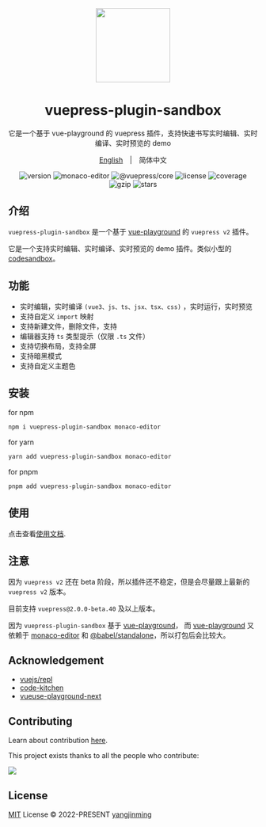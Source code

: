 <div align="center">
  <a href="https://vue-superman.vercel.app/">
    <img src="https://vue-superman.vercel.app/images/logo.svg" width="150">
  </a>
  <h1>vuepress-plugin-sandbox</h1>
  <p>它是一个基于 vue-playground 的 vuepress 插件，支持快速书写实时编辑、实时编译、实时预览的 demo</p>
  <p>
    <a href="./">English</a>&emsp;|&emsp;<span>简体中文</span>
  </p>
  <p>
    <img src="https://img.shields.io/npm/v/vuepress-plugin-sandbox?style=flat-square" alt="version">
    <img src="https://img.shields.io/npm/dependency-version/vuepress-plugin-sandbox/monaco-editor" alt="monaco-editor">
    <img src="https://img.shields.io/npm/dependency-version/vuepress-plugin-sandbox/@vuepress/core" alt="@vuepress/core">
    <img src="https://img.shields.io/npm/l/vuepress-plugin-sandbox.svg" alt="license">
    <img src="https://img.shields.io/codecov/c/github/2214962083/vue-superman" alt="coverage">
    <img src="https://img.badgesize.io/https://unpkg.com/vuepress-plugin-sandbox?compression=gzip&label=gzip" alt="gzip" />
    <img src="https://img.shields.io/github/stars/2214962083/vue-superman?style=social" alt="stars">
  </p>
</div>

## 介绍

`vuepress-plugin-sandbox` 是一个基于 [vue-playground](../vue-playground/README_zh-CN.md) 的 `vuepress v2` 插件。

它是一个支持实时编辑、实时编译、实时预览的 demo 插件。类似小型的 [codesandbox](https://codesandbox.io/)。

## 功能

- 实时编辑，实时编译 `(vue3、js、ts、jsx、tsx、css)` ，实时运行，实时预览
- 支持自定义 `import` 映射
- 支持新建文件，删除文件，支持
- 编辑器支持 `ts` 类型提示（仅限 `.ts` 文件）
- 支持切换布局，支持全屏
- 支持暗黑模式
- 支持自定义主题色

## 安装

for npm

```bash
npm i vuepress-plugin-sandbox monaco-editor
```

for yarn

```bash
yarn add vuepress-plugin-sandbox monaco-editor
```

for pnpm

```bash
pnpm add vuepress-plugin-sandbox monaco-editor
```

## 使用

点击查看[使用文档](https://vue-superman.vercel.app/zh/libs/vuepress-plugin-sandbox/).

## 注意

因为 `vuepress v2` 还在 beta 阶段，所以插件还不稳定，但是会尽量跟上最新的 `vuepress v2` 版本。

目前支持 `vuepress@2.0.0-beta.40` 及以上版本。

因为 `vuepress-plugin-sandbox` 基于 [vue-playground](../vue-playground/README_zh-CN.md)， 而 [vue-playground](../vue-playground/README_zh-CN.md) 又依赖于 [monaco-editor](https://github.com/microsoft/monaco-editor) 和 [@babel/standalone](https://babeljs.io/docs/en/babel-standalone)，所以打包后会比较大。

## Acknowledgement

- [vuejs/repl](https://github.com/vuejs/repl)
- [code-kitchen](https://github.com/freewheel/code-kitchen)
- [vueuse-playground-next](https://github.com/wheatjs/vueuse-playground-next)

## Contributing

Learn about contribution [here](https://github.com/2214962083/vue-superman/blob/master/CONTRIBUTING.md).

This project exists thanks to all the people who contribute:

<a href="https://github.com/2214962083/vue-superman/graphs/contributors">
  <img src="https://contrib.rocks/image?repo=2214962083/vue-superman" />
</a>

## License

[MIT](https://github.com/2214962083/vue-superman/blob/master/LICENSE) License © 2022-PRESENT [yangjinming](https://github.com/2214962083)
